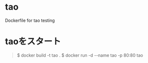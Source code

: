 # tao
Dockerfile for tao testing

# taoをスタート 
> $ docker build -t tao .
> $ docker run -d --name tao -p 80:80 tao
